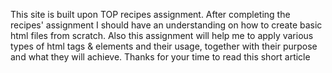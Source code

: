 This site is built upon TOP recipes assignment.
After completing the recipes' assignment I should have
an understanding on how to create basic html files
from scratch. 
Also this assignment  will help me to apply various types of html tags & elements and their
usage, together with their purpose and what they will achieve.
Thanks for your time to read this short article